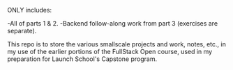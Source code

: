 ONLY includes:

  -All of parts 1 & 2.
  -Backend follow-along work from part 3 (exercises are separate).

This repo is to store the various smallscale projects and work, notes, etc., in my use of the earlier portions of the FullStack Open course, used in my preparation for Launch School's Capstone program.